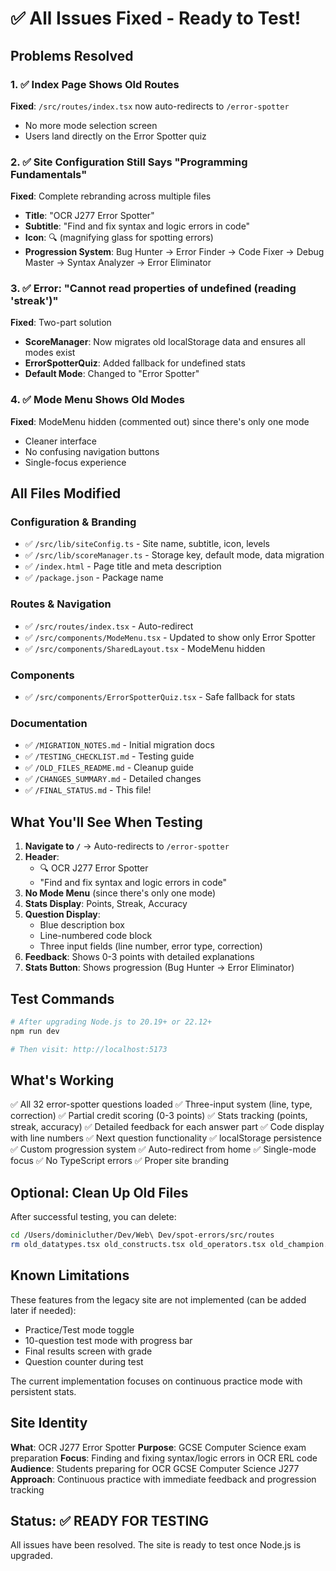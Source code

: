 # ✅ All Issues Fixed - Ready to Test!

## Problems Resolved

### 1. ✅ Index Page Shows Old Routes
**Fixed**: `/src/routes/index.tsx` now auto-redirects to `/error-spotter`
- No more mode selection screen
- Users land directly on the Error Spotter quiz

### 2. ✅ Site Configuration Still Says "Programming Fundamentals"
**Fixed**: Complete rebranding across multiple files
- **Title**: "OCR J277 Error Spotter" 
- **Subtitle**: "Find and fix syntax and logic errors in code"
- **Icon**: 🔍 (magnifying glass for spotting errors)
- **Progression System**: Bug Hunter → Error Finder → Code Fixer → Debug Master → Syntax Analyzer → Error Eliminator

### 3. ✅ Error: "Cannot read properties of undefined (reading 'streak')"
**Fixed**: Two-part solution
- **ScoreManager**: Now migrates old localStorage data and ensures all modes exist
- **ErrorSpotterQuiz**: Added fallback for undefined stats
- **Default Mode**: Changed to "Error Spotter"

### 4. ✅ Mode Menu Shows Old Modes
**Fixed**: ModeMenu hidden (commented out) since there's only one mode
- Cleaner interface
- No confusing navigation buttons
- Single-focus experience

## All Files Modified

### Configuration & Branding
- ✅ `/src/lib/siteConfig.ts` - Site name, subtitle, icon, levels
- ✅ `/src/lib/scoreManager.ts` - Storage key, default mode, data migration
- ✅ `/index.html` - Page title and meta description
- ✅ `/package.json` - Package name

### Routes & Navigation
- ✅ `/src/routes/index.tsx` - Auto-redirect
- ✅ `/src/components/ModeMenu.tsx` - Updated to show only Error Spotter
- ✅ `/src/components/SharedLayout.tsx` - ModeMenu hidden

### Components
- ✅ `/src/components/ErrorSpotterQuiz.tsx` - Safe fallback for stats

### Documentation
- ✅ `/MIGRATION_NOTES.md` - Initial migration docs
- ✅ `/TESTING_CHECKLIST.md` - Testing guide
- ✅ `/OLD_FILES_README.md` - Cleanup guide
- ✅ `/CHANGES_SUMMARY.md` - Detailed changes
- ✅ `/FINAL_STATUS.md` - This file!

## What You'll See When Testing

1. **Navigate to `/`** → Auto-redirects to `/error-spotter`
2. **Header**: 
   - 🔍 OCR J277 Error Spotter
   - "Find and fix syntax and logic errors in code"
3. **No Mode Menu** (since there's only one mode)
4. **Stats Display**: Points, Streak, Accuracy
5. **Question Display**: 
   - Blue description box
   - Line-numbered code block
   - Three input fields (line number, error type, correction)
6. **Feedback**: Shows 0-3 points with detailed explanations
7. **Stats Button**: Shows progression (Bug Hunter → Error Eliminator)

## Test Commands

```bash
# After upgrading Node.js to 20.19+ or 22.12+
npm run dev

# Then visit: http://localhost:5173
```

## What's Working

✅ All 32 error-spotter questions loaded
✅ Three-input system (line, type, correction)
✅ Partial credit scoring (0-3 points)
✅ Stats tracking (points, streak, accuracy)
✅ Detailed feedback for each answer part
✅ Code display with line numbers
✅ Next question functionality
✅ localStorage persistence
✅ Custom progression system
✅ Auto-redirect from home
✅ Single-mode focus
✅ No TypeScript errors
✅ Proper site branding

## Optional: Clean Up Old Files

After successful testing, you can delete:
```bash
cd /Users/dominicluther/Dev/Web\ Dev/spot-errors/src/routes
rm old_datatypes.tsx old_constructs.tsx old_operators.tsx old_champion.tsx
```

## Known Limitations

These features from the legacy site are not implemented (can be added later if needed):
- Practice/Test mode toggle
- 10-question test mode with progress bar
- Final results screen with grade
- Question counter during test

The current implementation focuses on continuous practice mode with persistent stats.

## Site Identity

**What**: OCR J277 Error Spotter
**Purpose**: GCSE Computer Science exam preparation
**Focus**: Finding and fixing syntax/logic errors in OCR ERL code
**Audience**: Students preparing for OCR GCSE Computer Science J277
**Approach**: Continuous practice with immediate feedback and progression tracking

## Status: ✅ READY FOR TESTING

All issues have been resolved. The site is ready to test once Node.js is upgraded.
